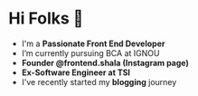 # Hi Folks 👋

- I'm a **Passionate Front End Developer**
- I’m currently pursuing BCA at IGNOU 
- **Founder @frontend.shala (Instagram page)**
- **Ex-Software Engineer at TSI**
- I've recently started my **blogging** journey

